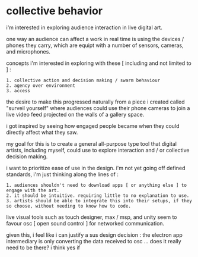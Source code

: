 
# collective behavior

i'm interested in exploring audience interaction in live digital art.

one way an audience can affect a work in real time is using the devices / phones they carry, which are equipt with a number of sensors, cameras, and microphones.

concepts i'm interested in exploring with these [ including and not limited to ] :

    1. collective action and decision making / swarm behaviour
    2. agency over environment
    3. access

the desire to make this progressed naturally from a piece i created called "surveil yourself" where audiences could use their phone cameras to join a live video feed projected on the walls of a gallery space.

i got inspired by seeing how engaged people became when they could directly affect what they saw.

my goal for this is to create a general all-purpose type tool that digital artists, including myself, could use to explore interaction and / or collective decision making.

i want to prioritize ease of use in the design. i'm not yet going off defined standards, i'm just thinking along the lines of :

    1. audiences shouldn't need to download apps [ or anything else ] to engage with the art.
    2. it should be intuitive. requiring little to no explanation to use.
    3. artists should be able to integrate this into their setups, if they so choose, without needing to know how to code.

live visual tools such as touch designer, max / msp, and unity seem to favour osc [ open sound control ] for networked communication.

given this, i feel like i can justify a sus design decision : the electron app intermediary is only converting the data received to osc ... does it really need to be there? i think yes if 
